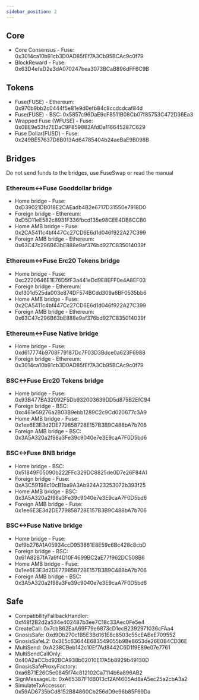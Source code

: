 ```yaml
---
sidebar_position: 2
---
```


## Core

- Core Consensus - Fuse: 0x3014ca10b91cb3D0AD85fEf7A3Cb95BCAc9c0f79
- BlockReward - Fuse: 0x63D4efeD2e3dA070247bea3073BCaB896dFF6C9B

## Tokens

- Fuse(FUSE) - Ethereum: 0x970b9bb2c0444f5e81e9d0efb84c8ccdcdcaf84d
- Fuse(FUSE) - BSC: 0x5857c96DaE9cF8511B08Cb07f85753C472D36Ea3
- Wrapped Fuse (WFUSE) - Fuse: 0x0BE9e53fd7EDaC9F859882AfdDa116645287C629
- Fuse Dollar(FUSD) - Fuse: 0x249BE57637D8B013Ad64785404b24aeBaE9B098B

## Bridges

Do not send funds to the bridges, use FuseSwap or read the manual

### Ethereum<->Fuse Gooddollar bridge

- Home bridge - Fuse: 0xD39021DB018E2CAEadb4B2e6717D31550e7918D0
- Foreign bridge - Ethereum: 0xD5D11eE582c8931F336fbcd135e98CEE4DB8CCB0
- Home AMB bridge - Fuse: 0x2CA5411c4bf447Cc27CD6E6d1d046f922A27C399
- Foreign AMB bridge - Ethereum: 0x63C47c296B63bE888e9af376bd927C835014039f

### Ethereum<->Fuse Erc20 Tokens bridge

- Home bridge - Fuse: 0xc2220646E1E76D5fF3a441eDd9E8EFF0e4A8EF03
- Foreign bridge - Ethereum: 0xf301d525da003e874DF574BCdd309a6BF0535bb6
- Home AMB bridge - Fuse: 0x2CA5411c4bf447Cc27CD6E6d1d046f922A27C399
- Foreign AMB bridge - Ethereum: 0x63C47c296B63bE888e9af376bd927C835014039f

### Ethereum<->Fuse Native bridge

- Home bridge - Fuse: 0xd617774b9708F79187Dc7F03D3Bdce0a623F6988
- Foreign bridge - Ethereum: 0x3014ca10b91cb3D0AD85fEf7A3Cb95BCAc9c0f79

### BSC<->Fuse Erc20 Tokens bridge

- Home bridge - Fuse: 0x93B477BA32092F5Db932003639DD5d875B2EfC94
- Foreign bridge - BSC: 0xc461e59276a2B03B9ebb1289C2c9Cd020677c3A9
- Home AMB bridge - Fuse: 0x1ee6E3E3d2DE779858728E157B3B9C488bA7b706
- Foreign AMB bridge - BSC: 0x3A5A320a2f98a3Fe39c9040e7e3E9caA7F0D5bd6

### BSC<->Fuse BNB bridge

- Home bridge - BSC: 0x51849F05090b222FFc329DC8825de0D7e26F84A1
- Foreign bridge - Fuse: 0xA3C59198c10cB1ba9A3Ab924A23253072b393f25
- Home AMB bridge - BSC: 0x3A5A320a2f98a3Fe39c9040e7e3E9caA7F0D5bd6
- Foreign AMB bridge - Fuse: 0x1ee6E3E3d2DE779858728E157B3B9C488bA7b706

### BSC<->Fuse Native bridge

- Home bridge - Fuse: 0xf9b276A1A05934ccD953861E8E59c6Bc428c8cbD
- Foreign bridge - BSC: 0x61A8287fA7a9f4D10F4699BC2aE77f962DC508B6
- Home AMB bridge - Fuse: 0x1ee6E3E3d2DE779858728E157B3B9C488bA7b706
- Foreign AMB bridge - BSC: 0x3A5A320a2f98a3Fe39c9040e7e3E9caA7F0D5bd6

## Safe

- CompatibilityFallbackHandler: 0xf48f2B2d2a534e402487b3ee7C18c33Aec0Fe5e4
- CreateCall: 0x7cbB62EaA69F79e6873cD1ecB2392971036cFAa4
- GnosisSafe: 0xd9Db270c1B5E3Bd161E8c8503c55cEABeE709552
- GnosisSafeL2: 0x3E5c63644E683549055b9Be8653de26E0B4CD36E
- MultiSend: 0xA238CBeb142c10Ef7Ad8442C6D1f9E89e07e7761
- MultiSendCallOnly: 0x40A2aCCbd92BCA938b02010E17A5b8929b49130D
- GnosisSafeProxyFactory: 0xa6B71E26C5e0845f74c812102Ca7114b6a896AB2
- SignMessageLib: 0xA65387F16B013cf2Af4605Ad8aA5ec25a2cbA3a2
- SimulateTxAccessor: 0x59AD6735bCd8152B84860Cb256dD9e96b85F69Da
